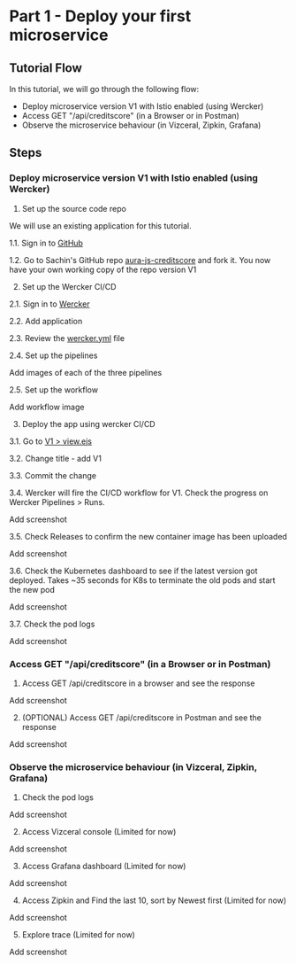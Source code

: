 # Part 1 - Deploy your first microservice

## Tutorial Flow

In this tutorial, we will go through the following flow:

* Deploy microservice version V1 with Istio enabled (using Wercker)
* Access GET "/api/creditscore" (in a Browser or in Postman)
* Observe the microservice behaviour (in Vizceral, Zipkin, Grafana)

## Steps

### Deploy microservice version V1 with Istio enabled (using Wercker)

1. Set up the source code repo

We will use an existing application for this tutorial.

  1.1. Sign in to [GitHub](https://github.com)

  1.2. Go to Sachin's GitHub repo [aura-js-creditscore](https://github.com/sachin-pikle/aura-js-creditscore) and fork it. You now have your own working copy of the repo version V1

2. Set up the Wercker CI/CD

  2.1. Sign in to [Wercker](https://app.wercker.com)

  2.2. Add application

  2.3. Review the [wercker.yml](../wercker.yml) file

2.4. Set up the pipelines

Add images of each of the three pipelines

2.5. Set up the workflow

Add workflow image

3. Deploy the app using wercker CI/CD

3.1. Go to [V1 > view.ejs]()

3.2. Change title - add V1 

3.3. Commit the change

3.4. Wercker will fire the CI/CD workflow for V1. Check the progress on Wercker Pipelines > Runs.

Add screenshot

3.5. Check Releases to confirm the new container image has been uploaded

Add screenshot

3.6. Check the Kubernetes dashboard to see if the latest version got deployed. Takes ~35 seconds for K8s to terminate the old pods and start the new pod

Add screenshot

3.7. Check the pod logs

Add screenshot


### Access GET "/api/creditscore" (in a Browser or in Postman)

1. Access GET /api/creditscore in a browser and see the response

Add screenshot

2. (OPTIONAL) Access GET /api/creditscore in Postman and see the response

Add screenshot


### Observe the microservice behaviour (in Vizceral, Zipkin, Grafana)

1. Check the pod logs

Add screenshot

2. Access Vizceral console (Limited for now)

Add screenshot

3. Access Grafana dashboard (Limited for now)

Add screenshot

4. Access Zipkin and Find the last 10, sort by Newest first (Limited for now)

Add screenshot

5. Explore trace (Limited for now)

Add screenshot
